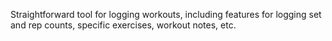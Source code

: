 Straightforward tool for logging workouts, including features for logging set and rep counts, specific exercises, workout notes, etc.
